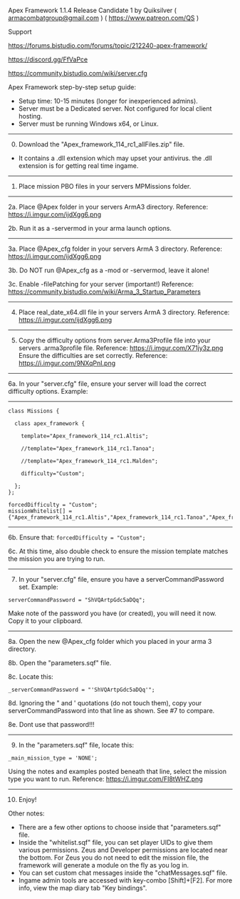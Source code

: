 Apex Framework 1.1.4 Release Candidate 1 by Quiksilver       ( armacombatgroup@gmail.com ) ( https://www.patreon.com/QS )

Support

https://forums.bistudio.com/forums/topic/212240-apex-framework/

https://discord.gg/FfVaPce

https://community.bistudio.com/wiki/server.cfg

Apex Framework step-by-step setup guide:

* Setup time: 10-15 minutes (longer for inexperienced admins).
* Server must be a Dedicated server. Not configured for local client hosting.
* Server must be running Windows x64, or Linux.
_______________

0. Download the "Apex_framework_114_rc1_allFiles.zip" file.

* It contains a .dll extension which may upset your antivirus. the .dll extension is for getting real time ingame.

_______________
1. Place mission PBO files in your servers MPMissions folder.


_______________
2a. Place @Apex folder in your servers ArmA3 directory. Reference: https://i.imgur.com/ijdXgg6.png

2b. Run it as a -servermod in your arma launch options.

_______________
3a. Place @Apex_cfg folder in your servers ArmA 3 directory. Reference: https://i.imgur.com/ijdXgg6.png

3b. Do NOT run @Apex_cfg as a -mod or -servermod, leave it alone!

3c. Enable -filePatching for your server (important!)   Reference: https://community.bistudio.com/wiki/Arma_3_Startup_Parameters
_______________
4. Place    real_date_x64.dll     file in your servers ArmA 3 directory. Reference: https://i.imgur.com/ijdXgg6.png


_______________
5. Copy the difficulty options from   server.Arma3Profile file into your servers .arma3profile file.  Reference:   https://i.imgur.com/X71jy3z.png
Ensure the difficulties are set correctly. Reference:   https://i.imgur.com/9NXqPnI.png


_______________
6a. In your "server.cfg" file, ensure your server will load the correct difficulty options. Example:

--------------------------
```
class Missions {

  class apex_framework {

    template="Apex_framework_114_rc1.Altis";

    //template="Apex_framework_114_rc1.Tanoa";

    //template="Apex_framework_114_rc1.Malden";

    difficulty="Custom";

  };
};
```

```
forcedDifficulty = "Custom";
missionWhitelist[] = {"Apex_framework_114_rc1.Altis","Apex_framework_114_rc1.Tanoa","Apex_framework_114_rc1.Malden"};
```

--------------------------

6b. Ensure that:    ```forcedDifficulty = "Custom";```

6c. At this time, also double check to ensure the mission template matches the mission you are trying to run.
_______________
7. In your "server.cfg" file, ensure you have a serverCommandPassword set. Example:

```serverCommandPassword = "ShVQArtpGdc5aDQq";```

Make note of the password you have (or created), you will need it now. Copy it to your clipboard.
_______________
8a. Open the new @Apex_cfg folder which you placed in your arma 3 directory.

8b. Open the "parameters.sqf" file.

8c. Locate this:


```_serverCommandPassword = "'ShVQArtpGdc5aDQq'";```


8d. Ignoring the " and ' quotations (do not touch them), copy your serverCommandPassword into that line as shown. See #7 to compare.

8e. Dont use that password!!!
_______________
9. In the "parameters.sqf" file, locate this:

```_main_mission_type = 'NONE';```

Using the notes and examples posted beneath that line, select the mission type you want to run. Reference:   https://i.imgur.com/FI8tWHZ.png
_______________
10. Enjoy!


Other notes:

- There are a few other options to choose inside that "parameters.sqf" file.
- Inside the "whitelist.sqf" file, you can set player UIDs to give them various permissions. Zeus and Developer permissions are located near the bottom. For Zeus you do not need to edit the mission file, the framework will generate a module on the fly as you log in.
- You can set custom chat messages inside the "chatMessages.sqf" file.
- Ingame admin tools are accessed with key-combo [Shift]+[F2]. For more info, view the map diary tab "Key bindings". 



